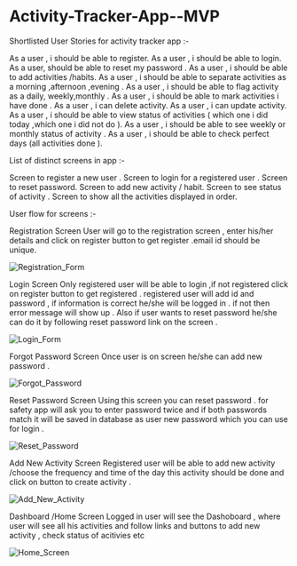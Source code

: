 # Activity-Tracker-App--MVP


Shortlisted User Stories for activity tracker app :-

As a user , i should be able to register.
As a user , i should be able to login.
As a user,  should be able to reset my password .
As a user , i should be able to add activities /habits.
As a user , i should be able to separate activities as a morning ,afternoon ,evening  .
As a user , i should be able to flag activity as a daily, weekly,monthly .
As a user , i should be able to mark activities i have done .
As a user , i can delete activity.
As a user , i can update activity.
As a user , i should be able to view status of activities ( which one i did today ,which one i did not do ).
As a user , i should be able to see weekly or monthly status of activity .
As a user , i should be able to check perfect days  (all activities done ).


List of distinct screens in app :-

Screen to register a new user .
Screen to login for a registered user .
Screen to reset password.
Screen to add new activity / habit.
Screen to see status of activity .
Screen to show all the activities displayed in order.


User  flow for screens :-

Registration Screen 
	  User will go to the registration screen , enter  his/her details  and click on register button to get register .email id  should be unique.

![Registration_Form](https://image.ibb.co/fhtBkH/Registration.png )

Login Screen 
	 Only  registered user will be able to login ,if not registered click on register button to get registered . registered user will add id and password  , if  information is correct  he/she will be logged in . if not then error message will show up . Also if user wants to reset password he/she  can do it by following reset password link on the screen .

![Login_Form](https://image.ibb.co/gxjvCx/Login_Form.png)

Forgot Password Screen
   Once user is on screen he/she can add new password .

![Forgot_Password](https://image.ibb.co/bJ6Lec/Forgot_Password.png )

Reset Password Screen
   Using this screen you can reset password . for safety app will ask you to enter password twice  and if both passwords match it will be saved in database as user new password which you can use for login .


![Reset_Password](https://image.ibb.co/dMxhsx/Reset_Password.png )

Add New Activity Screen 
		Registered user will be able to add new activity /choose the frequency and time of the day this activity should be done  and click on button to create activity .

![Add_New_Activity](https://image.ibb.co/cv8Yzc/Add_New_Activity.png )

Dashboard /Home Screen
	  Logged in user will see the Dashoboard , where user will see all his activities and follow links and buttons to add new activity , check status of acitivies etc


![Home_Screen](https://image.ibb.co/mrPTXx/Home_Screen.png )

